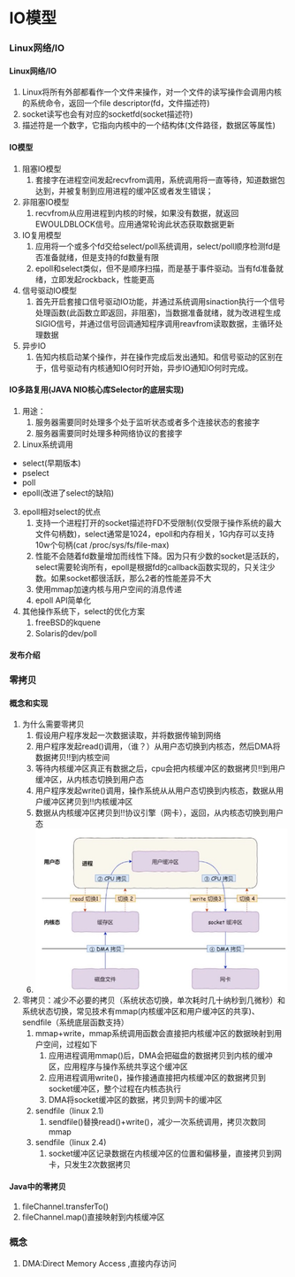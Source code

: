 # IO模型

### Linux网络/IO

#### Linux网络/IO

1. Linux将所有外部都看作一个文件来操作，对一个文件的读写操作会调用内核的系统命令，返回一个file descriptor(fd，文件描述符)
2. socket读写也会有对应的socketfd(socket描述符)
3. 描述符是一个数字，它指向内核中的一个结构体(文件路径，数据区等属性)

#### IO模型

1. 阻塞IO模型
    1. 套接字在进程空间发起recvfrom调用，系统调用将一直等待，知道数据包达到，并被复制到应用进程的缓冲区或者发生错误；
2. 非阻塞IO模型
    1. recvfrom从应用进程到内核的时候，如果没有数据，就返回EWOULDBLOCK信号。应用通常轮询此状态获取数据更新
3. IO复用模型
    1. 应用将一个或多个fd交给select/poll系统调用，select/poll顺序检测fd是否准备就绪，但是支持的fd数量有限
    2. epoll和select类似，但不是顺序扫描，而是基于事件驱动。当有fd准备就绪，立即发起rockback，性能更高
4. 信号驱动IO模型
    1. 首先开启套接口信号驱动IO功能，并通过系统调用sinaction执行一个信号处理函数(此函数立即返回，非阻塞)，当数据准备就绪，就为改进程生成SIGIO信号，并通过信号回调通知程序调用reavfrom读取数据，主循环处理数据
5. 异步IO
    1. 告知内核启动某个操作，并在操作完成后发出通知。和信号驱动的区别在于，信号驱动有内核通知IO何时开始，异步IO通知IO何时完成。

#### IO多路复用(JAVA NIO核心库Selector的底层实现)

1. 用途：
    1. 服务器需要同时处理多个处于监听状态或者多个连接状态的套接字
    2. 服务器需要同时处理多种网络协议的套接字
2. Linux系统调用

- select(早期版本)
- pselect
- poll
- epoll(改进了select的缺陷)

3. epoll相对select的优点
    1. 支持一个进程打开的socket描述符FD不受限制(仅受限于操作系统的最大文件句柄数)，select通常是1024，epoll和内存相关，1G内存可以支持10w个句柄(cat /proc/sys/fs/file-max)
    2. 性能不会随着fd数量增加而线性下降。因为只有少数的socket是活跃的，select需要轮询所有，epoll是根据fd的callback函数实现的，只关注少数。如果socket都很活跃，那么2者的性能差异不大
    3. 使用mmap加速内核与用户空间的消息传递
    4. epoll API简单化
4. 其他操作系统下，select的优化方案
    1. freeBSD的kquene
    2. Solaris的dev/poll

#### 发布介绍

### 零拷贝

#### 概念和实现
1. 为什么需要零拷贝
   1. 假设用户程序发起一次数据读取，并将数据传输到网络
   2. 用户程序发起read()调用，（谁？）从用户态切换到内核态，然后DMA将数据拷贝‼️到内核空间
   3. 等待内核缓冲区真正有数据之后，cpu会把内核缓冲区的数据拷贝‼️到用户缓冲区，从内核态切换到用户态
   4. 用户程序发起write()调用，操作系统从从用户态切换到内核态，数据从用户缓冲区拷贝到‼️内核缓冲区
   5. 数据从内核缓冲区拷贝到‼️协议引擎（网卡），返回，从内核态切换到用户态
   6. ![普通读写流程](../img/io/io-common-read-flow.png)
2. 零拷贝：减少不必要的拷贝（系统状态切换，单次耗时几十纳秒到几微秒）和系统状态切换，常见技术有mmap(内核缓冲区和用户缓冲区的共享)、sendfile（系统底层函数支持）
   1. mmap+write，mmap系统调用函数会直接把内核缓冲区的数据映射到用户空间，过程如下
      1. 应用进程调用mmap()后，DMA会把磁盘的数据拷贝到内核的缓冲区，应用程序与操作系统共享这个缓冲区
      2. 应用进程调用write()，操作接通直接把内核缓冲区的数据拷贝到socket缓冲区，整个过程在内核态执行
      3. DMA将socket缓冲区的数据，拷贝到网卡的缓冲区
   2. sendfile（linux 2.1)
      1. sendfile()替换read()+write()，减少一次系统调用，拷贝次数同mmap
   3. sendfile（linux 2.4)
      1. socket缓冲区记录数据在内核缓冲区的位置和偏移量，直接拷贝到网卡，只发生2次数据拷贝

#### Java中的零拷贝
1. fileChannel.transferTo()
2. fileChannel.map()直接映射到内核缓冲区



### 概念
1. DMA:Direct Memory Access ,直接内存访问